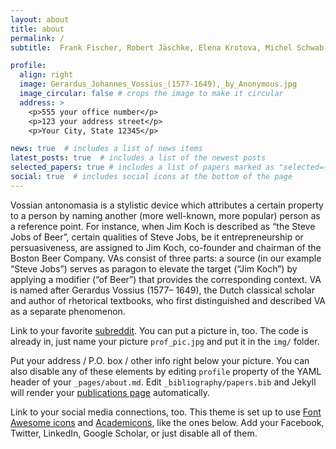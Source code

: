 ```yaml
---
layout: about
title: about
permalink: /
subtitle:  Frank Fischer, Robert Jäschke, Elena Krotova, Michel Schwab, Jannik Strötgen 

profile:
  align: right
  image: Gerardus_Johannes_Vossius_(1577-1649),_by_Anonymous.jpg
  image_circular: false # crops the image to make it circular
  address: >
    <p>555 your office number</p>
    <p>123 your address street</p>
    <p>Your City, State 12345</p>

news: true  # includes a list of news items
latest_posts: true  # includes a list of the newest posts
selected_papers: true # includes a list of papers marked as "selected={true}"
social: true  # includes social icons at the bottom of the page
---
```


Vossian antonomasia is a stylistic device which attributes a certain property to a person by 
naming another (more well-known, more popular) person as a reference point. For instance, when Jim Koch 
is described as “the Steve Jobs of Beer”, certain qualities of Steve Jobs, be it entrepreneurship or 
persuasiveness, are assigned to Jim Koch, co-founder and chairman of the Boston Beer Company. VAs consist 
of three parts: a source (in our example “Steve Jobs”) serves as paragon to elevate the target (“Jim Koch”) 
by applying a modifier (“of Beer”) that provides the corresponding context. VA is named after Gerardus Vossius (1577– 1649), 
the Dutch classical scholar and author of rhetorical textbooks, who first distinguished and described VA as a separate phenomenon.

Link to your favorite [subreddit](http://reddit.com). You can put a picture in, too. The code is already in, just name your picture `prof_pic.jpg` and put it in the `img/` folder.

Put your address / P.O. box / other info right below your picture. You can also disable any of these elements by editing `profile` property of the YAML header of your `_pages/about.md`. Edit `_bibliography/papers.bib` and Jekyll will render your [publications page](/al-folio/publications/) automatically.

Link to your social media connections, too. This theme is set up to use [Font Awesome icons](http://fortawesome.github.io/Font-Awesome/) and [Academicons](https://jpswalsh.github.io/academicons/), like the ones below. Add your Facebook, Twitter, LinkedIn, Google Scholar, or just disable all of them.
